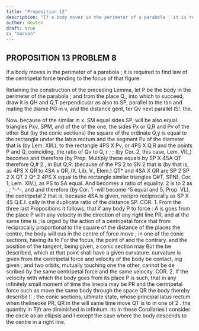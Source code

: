 ```yaml
---
title: "Proposition 12"
description: "If a body moves in the perimeter of a parabola ; it is required to find law of the centripetal force tending to the focus of that figure"
author: Newton
draft: true
c: "maroon"
---
```




## PROPOSITION 13 PROBLEM 8

If a body moves in the perimeter of a parabola ; it is required to find law of the centripetal force tending to the focus of that figure.

Retaining the construction
of the preceding Lemma, let P
be the body in the perimeter
of the parabola
;
and from the
place Q,, into which
to succeed,
draw
it is
QH
and Q,T perpendicular
as also
to
SP,
parallel to the tan
and mating the diame
PG in v, and the distance
gent,
ter
Qv
next
parallel
IS!.
the.


Now. because of the similar
in x.
SM
equal sides SP,
will be also equal.
triangles Pxv, SPM, and of the
of the one, the sides Px or Q,R and Pv of the other
But (by the conic sections) the square of the ordinate
Q,y is equal to the rectangle under the latus rectum and the segment Pv
of the diameter that is (by Lem. XIII.), to the rectangle 4PS X Pv, or
4PS X Q,R and the points P and Q, coinciding, the ratio of Qv to Q,.r
;
;
(by Cor. 2,
this case,
Lem.
VII.,)
becomes
and therefore (by Prop.
Multiply these equals by
SP X 4SA
QT
therefore Q,# 2 , in
But
Q,R.
(because of the
PS 2 to SN 2 that is (by
that is, as 4PS X QR to 4SA x QR,
IX. Lib. V., Elem.) QT* and 4SA X QR are
SP 2
SP 2 X QT 2
Q^
2
4PS X
equal to the rectangle
similar triangles Q#T, SPN),
Cor. 1, Lem. XIV.), as PS to SA
equal.
And
becomes a ratio of equality.
2
is to
2
as
,
;
^-^-,
and
and therefore (by Cor.
1
-will become
^5
equal
and
5, Prop. VL), the centripetal
2
that is, because 4SA is given, recipro
reciprocally as SP X 4S
Q.E.I.
cally in the duplicate ratio of the distance SP.
COR. 1. From the three last Propositions it follows, that if any body P
to
force
:
A
is
goes from the place
P
with any velocity in the direction of any right line
PR, and at the same time
is
;
is
urged by the action of a centripetal force that
from
reciprocally proportional to the square of the distance of the places
the centre, the body will
cus in the centre of force
move
;
in one of the conic sections, having its fo
For the focus, the point of
and the contrary.
and the position of the tangent, being given, a conic section may
But the
be described, which at that point shall have a given curvature.
curvature is given from the centripetal force and velocity of the body be
contact,
ing given
;
and two
orbits,
mutually touching one the other, cannot be de
scribed by the same centripetal force and the same velocity.
COR. 2. If the velocity with which the body goes from its place P is
such, that in any infinitely small moment of time the lineola
may be
PR
and the centripetal force such as
move the same body through the space QR the body
thereby describe I:
;
the conic sections,
ultimate state,
whose principal latus rectum
when thelineoke PR,
QR
in the
will
same time
move
QT
is
to
in one of
2
.
the quantity
in
Tjfr
are diminished in infinitum.
its
In
these Corollaries I consider the circle as an ellipsis and I except the case
where the body descends to the centre in a right line.

